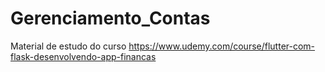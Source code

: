 # Gerenciamento_Contas
Material de estudo do curso https://www.udemy.com/course/flutter-com-flask-desenvolvendo-app-financas
